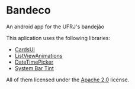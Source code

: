 Bandeco
=======

An android app for the UFRJ's bandejão



This aplication uses the following libraries:

* [CardsUI][1]
* [ListViewAnimations][2]
* [DateTimePicker][3]
* [System Bar Tint][4]

All of them licensed under the [Apache 2.0][5] license.


[1]: https://github.com/Androguide/cardsui-for-android
[2]: https://github.com/nhaarman/ListViewAnimations
[3]: https://github.com/flavienlaurent/datetimepicker
[4]: https://github.com/jgilfelt/SystemBarTint
[5]: http://www.apache.org/licenses/LICENSE-2.0
